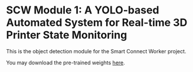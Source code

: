 # SCW Module 1: A YOLO-based Automated System for Real-time 3D Printer State Monitoring
This is the object detection module for the Smart Connect Worker project.


You may download the pre-trained weights [here](https://drive.google.com/file/d/1h2eFIRpB2K5esNt6qKxO1HiZ8V7e3kFm/view?usp=sharing).
